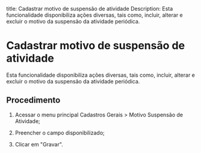 title: Cadastrar motivo de suspensão de atividade
Description: Esta funcionalidade disponibiliza ações diversas, tais como, incluir, alterar e excluir o motivo da suspensão da atividade periódica.
# Cadastrar motivo de suspensão de atividade

Esta funcionalidade disponibiliza ações diversas, tais como, incluir, alterar e excluir o motivo da suspensão da atividade periódica.

Procedimento
------------

1.  Acessar o menu principal Cadastros Gerais \> Motivo Suspensão de Atividade;

2.  Preencher o campo disponibilizado;

3.  Clicar em "Gravar".

<!-- !!! tip "About"

    <b>Product/Version:</b> CITSmart | 9.00 &nbsp;&nbsp;
    <b>Updated:</b>01/17/2021 – Larissa Lourenço
